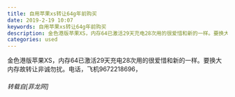 ```yaml
---
title: 自用苹果xs转让64g年前购买
date: 2019-2-19 10:07
keywords: 自用苹果xs转让64g年前购买
description: 金色港版苹果XS，内存64已激活29天充电28次用的很爱惜和新的一样。要换大内存故转让非诚勿扰。电话，飞机9672218696，
categories: used
---
```

<td class="t_f" id="postmessage_3067897">

金色港版苹果XS，内存64已激活29天充电28次用的很爱惜和新的一样。要换大内存故转让非诚勿扰。电话，飞机9672218696，</td>
###### 转载自[菲龙网]